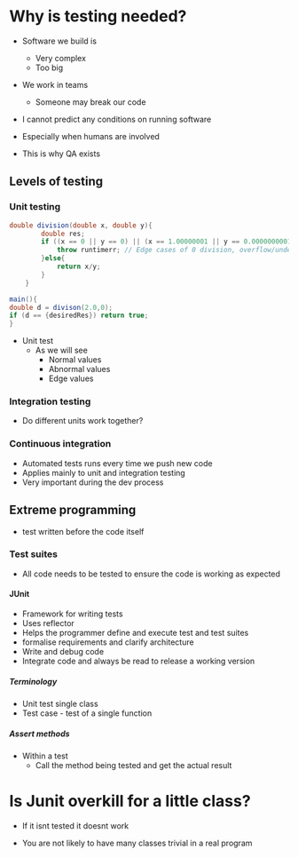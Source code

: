 # Why is testing needed?

- Software we build is
	- Very complex
	- Too big 
- We work in teams
	- Someone may break our code 

- I cannot predict any conditions on running software
- Especially when humans are involved 
- This is why QA exists

## Levels of testing 

### Unit testing

```java
double division(double x, double y){
		double res;
		if ((x == 0 || y == 0) || (x == 1.00000001 || y == 0.0000000001)){
			throw runtimerr; // Edge cases of 0 division, overflow/underflow
		}else{
			return x/y;
		}
	}

main(){
double d = divison(2.0,0);
if (d == {desiredRes}) return true;
}
```


- Unit test
	- As we will see 
		- Normal values
		- Abnormal values
		- Edge values
### Integration testing

- Do different units work together?



### Continuous integration

- Automated tests runs every time we push new code
- Applies mainly to unit and integration testing
- Very  important during the dev process


## Extreme programming

- test written before the code itself 
### Test suites

- All code needs to be tested to ensure the code is working as expected

#### JUnit
- Framework for writing tests
- Uses reflector
- Helps the programmer define and execute test and test suites
- formalise requirements and clarify architecture
- Write and debug code
- Integrate code and always be read to release a working version


##### Terminology

- Unit test single class 
- Test case - test of a single function

##### Assert methods

- Within a test 
	- Call the method being tested and get the actual result 

# Is Junit overkill for a little class?

- If it isnt tested it doesnt work

- You are not likely to have many classes trivial in a real program

